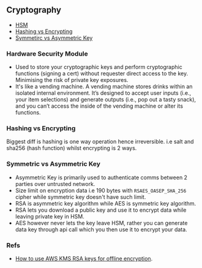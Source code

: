 ## Cryptography

- [HSM](#hardware-security-module)
- [Hashing vs Encrypting](#hashing-vs-encrypting)
- [Symmetirc vs Asymmetric Key](#symmetric-vs-asymmetric-key)

### Hardware Security Module

- Used to store your cryptographic keys and perform cryptographic functions (signing a cert) without requester direct access to the key. Minimising the risk of private key exposures.
- It's like a vending machine. A vending machine stores drinks within an isolated internal environment. It’s designed to accept user inputs (i.e., your item selections) and generate outputs (i.e., pop out a tasty snack), and you can’t access the inside of the vending machine or alter its functions.

### Hashing vs Encrypting

Biggest diff is hashing is one way operation hence irreversible. i.e salt and sha256 (hash function) whilst encrypting is 2 ways.

### Symmetric vs Asymmetric Key

- Asymmetric Key is primarily used to authenticate comms between 2 parties over untrusted network.
- Size limit on encryption data i.e 190 bytes with `RSAES_OASEP_SHA_256` cipher while symmetric key doesn't have such limit.
- RSA is asymmetric key algorithm while AES is symmetric key algorithm.
- RSA lets you download a public key and use it to encrypt data while leaving private key in HSM.
- AES however never lets the key leave HSM, rather you can generate data key through api call which you then use it to encrypt your data.

### Refs

- [How to use AWS KMS RSA keys for offline encryption](https://aws.amazon.com/blogs/security/how-to-use-aws-kms-rsa-keys-for-offline-encryption/).
